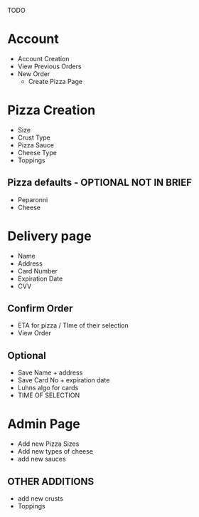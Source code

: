 TODO

# Account
- Account Creation
- View Previous Orders
- New Order
    - Create Pizza Page

# Pizza Creation
- Size
- Crust Type
- Pizza Sauce
- Cheese Type
- Toppings

## Pizza defaults - OPTIONAL NOT IN BRIEF
- Peparonni
- Cheese

# Delivery page
- Name
- Address
- Card Number
- Expiration Date
- CVV

## Confirm Order
- ETA for pizza / TIme of their selection
- View Order

## Optional
- Save Name + address
- Save Card No + expiration date
- Luhns algo for cards
- TIME OF SELECTION


# Admin Page
- Add new Pizza Sizes
- Add new types of cheese
- add new sauces

## OTHER ADDITIONS
- add new crusts
- Toppings
